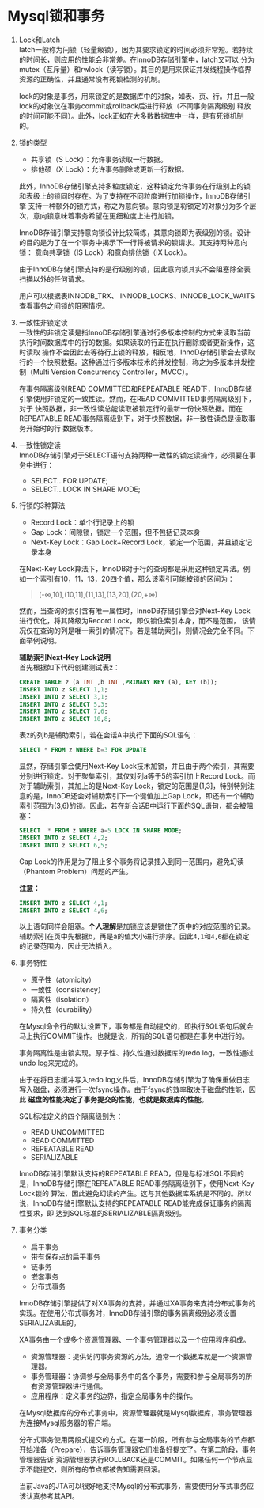 # Mysql锁和事务

1. Lock和Latch  
latch一般称为闩锁（轻量级锁），因为其要求锁定的时间必须非常短。若持续的时间长，则应用的性能会非常差。在InnoDB存储引擎中，latch又可以
分为mutex（互斥量）和rwlock（读写锁）。其目的是用来保证并发线程操作临界资源的正确性，并且通常没有死锁检测的机制。
  
    lock的对象是事务，用来锁定的是数据库中的对象，如表、页、行。并且一般lock的对象仅在事务commit或rollback后进行释放（不同事务隔离级别
释放的时间可能不同）。此外，lock正如在大多数数据库中一样，是有死锁机制的。

2. 锁的类型  
    - 共享锁（S Lock）：允许事务读取一行数据。
    - 排他硕（X Lock）：允许事务删除或更新一行数据。  
    
    此外，InnoDB存储引擎支持多粒度锁定，这种锁定允许事务在行级别上的锁和表级上的锁同时存在。为了支持在不同粒度进行加锁操作，InnoDB存储引擎
支持一种额外的锁方式，称之为意向锁。意向锁是将锁定的对象分为多个层次，意向锁意味着事务希望在更细粒度上进行加锁。
  
    InnoDB存储引擎支持意向锁设计比较简练，其意向锁即为表级别的锁。设计的目的是为了在一个事务中揭示下一行将被请求的锁请求。其支持两种意向锁：
    意向共享锁（IS Lock）和意向排他锁（IX Lock）。
    
    由于InnoDB存储引擎支持的是行级别的锁，因此意向锁其实不会阻塞除全表扫描以外的任何请求。  
    
    用户可以根据表INNODB_TRX、 INNODB_LOCKS、INNODB_LOCK_WAITS查看事务之间锁的阻塞情况。
    
3. 一致性非锁定读  
一致性的非锁定读是指InnoDB存储引擎通过行多版本控制的方式来读取当前执行时间数据库中的行的数据。如果读取的行正在执行删除或者更新操作，这时读取
操作不会因此去等待行上锁的释放，相反地，InnoD存储引擎会去读取行的一个快照数据。这种通过行多版本技术的并发控制，称之为多版本并发控制（Multi Version Concurrency Controller，MVCC）。  

    在事务隔离级别READ COMMITTED和REPEATABLE READ下，InnoDB存储引擎使用非锁定的一致性读。然而，在READ COMMITTED事务隔离级别下，对于
    快照数据，非一致性读总能读取被锁定行的最新一份快照数据。而在REPEATABLE READ事务隔离级别下，对于快照数据，非一致性读总是读取事务开始时的行
    数据版本。
    
4. 一致性锁定读  
InnoDB存储引擎对于SELECT语句支持两种一致性的锁定读操作，必须要在事务中进行：
    - SELECT...FOR UPDATE;
    - SELECT...LOCK IN SHARE MODE;

5. 行锁的3种算法
    - Record Lock：单个行记录上的锁
    - Gap Lock：间隙锁，锁定一个范围，但不包括记录本身
    - Next-Key Lock：Gap Lock+Record Lock，锁定一个范围，并且锁定记录本身
    
    在Next-Key Lock算法下，InnoDB对于行的查询都是采用这种锁定算法。例如一个索引有10，11，13，20四个值，那么该索引可能被锁的区间为：
    >(-∞,10],(10,11],(11,13],(13,20],(20,+∞)  
    
    然而，当查询的索引含有唯一属性时，InnoDB存储引擎会对Next-Key Lock进行优化，将其降级为Record Lock，即仅锁住索引本身，而不是范围，
    该情况仅在查询的列是唯一索引的情况下。若是辅助索引，则情况会完全不同。下面举例说明。
      
    **辅助索引Next-Key Lock说明**  
    首先根据如下代码创建测试表z：
    ```sql
    CREATE TABLE z (a INT ,b INT ,PRIMARY KEY (a), KEY (b));
    INSERT INTO z SELECT 1,1;
    INSERT INTO z SELECT 3,1;
    INSERT INTO z SELECT 5,3;
    INSERT INTO z SELECT 7,6;
    INSERT INTO z SELECT 10,8;
    ```
    表z的列b是辅助索引，若在会话A中执行下面的SQL语句：
    ```sql
    SELECT * FROM z WHERE b=3 FOR UPDATE 
    ```
    显然，存储引擎会使用Next-Key Lock技术加锁，并且由于两个索引，其需要分别进行锁定。对于聚集索引，其仅对列a等于5的索引加上Record Lock。而
    对于辅助索引，其加上的是Next-Key Lock，锁定的范围是(1,3]，特别特别注意的是，InnoDB还会对辅助索引下一个键值加上Gap Lock，即还有一个辅助
    索引范围为(3,6)的锁。因此，若在新会话B中运行下面的SQL语句，都会被阻塞：
    ```sql
    SELECT  * FROM z WHERE a=5 LOCK IN SHARE MODE;
    INSERT INTO z SELECT 4,2;
    INSERT INTO z SELECT 6,5;
    ```
    Gap Lock的作用是为了阻止多个事务将记录插入到同一范围内，避免幻读（Phantom Problem）问题的产生。  
    
    **注意：**
    ```sql
    INSERT INTO z SELECT 4,1;
    INSERT INTO z SELECT 4,6;
    ```
    以上语句同样会阻塞。**个人理解**是加锁应该是锁住了页中的对应范围的记录。辅助索引在页中先根据b，再是a的值大小进行排序。因此`4,1`和`4,6`都在锁定
    的记录范围内，因此无法插入。
    
6. 事务特性
    - 原子性（atomicity）
    - 一致性（consistency）
    - 隔离性（isolation）
    - 持久性（durability）  
    
    在Mysql命令行的默认设置下，事务都是自动提交的，即执行SQL语句后就会马上执行COMMIT操作。也就是说，所有的SQL语句都是在事务中进行的。  
    
    事务隔离性是由锁实现。原子性、持久性通过数据库的redo log，一致性通过undo log来完成的。  
    
    由于在将日志缓冲写入redo log文件后，InnoDB存储引擎为了确保重做日志写入磁盘，必须进行一次fsync操作。由于fsync的效率取决于磁盘的性能，因此
    **磁盘的性能决定了事务提交的性能，也就是数据库的性能**。
    
    SQL标准定义的四个隔离级别为：
    - READ UNCOMMITTED
    - READ COMMITTED
    - REPEATABLE READ
    - SERIALIZABLE  
    
    InnoDB存储引擎默认支持的REPEATABLE READ，但是与标准SQL不同的是，InnoDB存储引擎在REPEATABLE READ事务隔离级别下，使用Next-Key Lock锁的
    算法，因此避免幻读的产生。这与其他数据库系统是不同的。所以说，InnoDB存储引擎默认支持的REPEATABLE READ能完成保证事务的隔离性要求，即
    达到SQL标准的SERIALIZABLE隔离级别。
    
7. 事务分类
    - 扁平事务
    - 带有保存点的扁平事务
    - 链事务
    - 嵌套事务
    - 分布式事务

    InnoDB存储引擎提供了对XA事务的支持，并通过XA事务来支持分布式事务的实现。在使用分布式事务时，InnoDB存储引擎的事务隔离级别必须设置SERIALIZABLE的。  
    
    XA事务由一个或多个资源管理器、一个事务管理器以及一个应用程序组成。
    - 资源管理器：提供访问事务资源的方法，通常一个数据库就是一个资源管理器。
    - 事务管理器：协调参与全局事务中的各个事务，需要和参与全局事务的所有资源管理器进行通信。
    - 应用程序：定义事务的边界，指定全局事务中的操作。
    
    在Mysql数据库的分布式事务中，资源管理器就是Mysql数据库，事务管理器为连接Mysql服务器的客户端。
    
    分布式事务使用两段式提交的方式。在第一阶段，所有参与全局事务的节点都开始准备（Prepare），告诉事务管理器它们准备好提交了。在第二阶段，事务管理器告诉
    资源管理器执行ROLLBACK还是COMMIT。如果任何一个节点显示不能提交，则所有的节点都被告知需要回滚。  
    
    当前Java的JTA可以很好地支持Mysql的分布式事务，需要使用分布式事务应该认真参考其API。
